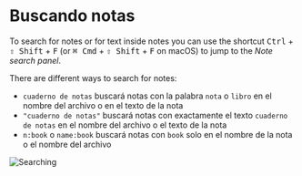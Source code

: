 # Buscando notas

To search for notes or for text inside notes you can use the shortcut <kbd>Ctrl</kbd> + <kbd>⇧ Shift</kbd> + <kbd>F</kbd> (or <kbd>⌘ Cmd</kbd> + <kbd>⇧ Shift</kbd> + <kbd>F</kbd> on macOS) to jump to the *Note search panel*.

There are different ways to search for notes:

- `cuaderno de notas` buscará notas con la palabra `nota` o `libro` en el nombre del archivo o en el texto de la nota
- `"cuaderno de notas"` buscará notas con exactamente el texto `cuaderno de notas` en el nombre del archivo o el texto de la nota
- `n:book` o `name:book` buscará notas con `book` solo en el nombre de la nota o el nombre del archivo

![Searching](/img/searching.png)

